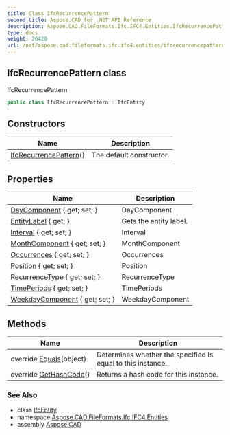 ```yaml
---
title: Class IfcRecurrencePattern
second_title: Aspose.CAD for .NET API Reference
description: Aspose.CAD.FileFormats.Ifc.IFC4.Entities.IfcRecurrencePattern class. IfcRecurrencePattern
type: docs
weight: 26420
url: /net/aspose.cad.fileformats.ifc.ifc4.entities/ifcrecurrencepattern/
---
```

## IfcRecurrencePattern class

IfcRecurrencePattern

```csharp
public class IfcRecurrencePattern : IfcEntity
```

## Constructors

| Name | Description |
| --- | --- |
| [IfcRecurrencePattern](ifcrecurrencepattern/)() | The default constructor. |

## Properties

| Name | Description |
| --- | --- |
| [DayComponent](../../aspose.cad.fileformats.ifc.ifc4.entities/ifcrecurrencepattern/daycomponent/) { get; set; } | DayComponent |
| [EntityLabel](../../aspose.cad.fileformats.ifc/ifcentity/entitylabel/) { get; } | Gets the entity label. |
| [Interval](../../aspose.cad.fileformats.ifc.ifc4.entities/ifcrecurrencepattern/interval/) { get; set; } | Interval |
| [MonthComponent](../../aspose.cad.fileformats.ifc.ifc4.entities/ifcrecurrencepattern/monthcomponent/) { get; set; } | MonthComponent |
| [Occurrences](../../aspose.cad.fileformats.ifc.ifc4.entities/ifcrecurrencepattern/occurrences/) { get; set; } | Occurrences |
| [Position](../../aspose.cad.fileformats.ifc.ifc4.entities/ifcrecurrencepattern/position/) { get; set; } | Position |
| [RecurrenceType](../../aspose.cad.fileformats.ifc.ifc4.entities/ifcrecurrencepattern/recurrencetype/) { get; set; } | RecurrenceType |
| [TimePeriods](../../aspose.cad.fileformats.ifc.ifc4.entities/ifcrecurrencepattern/timeperiods/) { get; set; } | TimePeriods |
| [WeekdayComponent](../../aspose.cad.fileformats.ifc.ifc4.entities/ifcrecurrencepattern/weekdaycomponent/) { get; set; } | WeekdayComponent |

## Methods

| Name | Description |
| --- | --- |
| override [Equals](../../aspose.cad.fileformats.ifc/ifcentity/equals/)(object) | Determines whether the specified is equal to this instance. |
| override [GetHashCode](../../aspose.cad.fileformats.ifc/ifcentity/gethashcode/)() | Returns a hash code for this instance. |

### See Also

* class [IfcEntity](../../aspose.cad.fileformats.ifc/ifcentity/)
* namespace [Aspose.CAD.FileFormats.Ifc.IFC4.Entities](../../aspose.cad.fileformats.ifc.ifc4.entities/)
* assembly [Aspose.CAD](../../)


